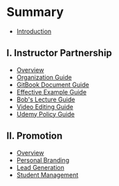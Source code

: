# Summary
* [Introduction](README.md)

## I. Instructor Partnership
* [Overview](/content/course-creation/overview.md)
* [Organization Guide](/content/course-creation/file-organization-guide.md)  
* [GitBook Document Guide](/content/course-creation/gitbook-document-guide.md)
* [Effective Example Guide](/content/course-creation/effective-example-guide.md)
* [Bob's Lecture Guide](/content/course-creation/bob-lecture-guide.md)
* [Video Editing Guide](/content/course-creation/video-editing-guide.md)
* [Udemy Policy Guide](/content/course-creation/udemy-policy-guide.md)


## II. Promotion
* [Overview](/content/promotion/overview.md)
* [Personal Branding](/content/promotion/personal-branding.md)
* [Lead Generation](/content/promotion/lead-generation.md)
* [Student Management](/content/promotion/student-management.md)



<!-- ### Mission
* [Execution](/content/mission/execution.md)
  * [Revenue Stream](/content/mission/execution.md#revenue)
  * [Roles](/content/mission/execution.md#roles)
  * [Strategy](/content/mission/execution.md#strategy)
* [Exponential Organizations](/content/mission/exponential_organizations.md)
* [Key Performance Indicators](/content/mission/KPI.md)
* [Education Industry](/content/mission/education_industry.md) -->

<!-- ### Finance
* [Tax](/content/finance/tax.md) -->

